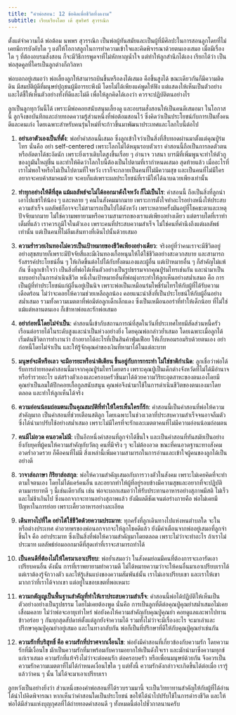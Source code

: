```yaml
---
title: "คำพ่อสอน: 12 ข้อคิดเพื่อชีวิตที่งดงาม"
subtitle: เรียบเรียงโดย เต้ สุพริศร์ สุวรรณิก
---
```


ตั้งแต่จำความได้ พ่อต้อม นพพร สุวรรณิก เป็นพ่อผู้ทันสมัยและเป็นผู้ที่มีศิลปะในการสอนลูกโดยที่ไม่เคยมีการบังคับใด ๆ แต่ให้โอกาสลูกในการทำความเข้าใจและคิดพิจารณาด้วยตนเองเสมอ เมื่อมีเรื่องใด ๆ ที่ต้องอบรมสั่งสอน ก็จะมีวิธีการพูดจาที่ไม่หักหาญน้ำใจ แต่ทำให้ลูกสำนึกได้เอง เรียกได้ว่า เป็นพ่อสุดคูลที่ใครเป็นลูกต่างก็ถวิลหา

พ่อบอกอยู่เสมอว่า พ่อเลี้ยงลูกให้สามารถบินขึ้นหรือลงได้เสมอ คือขึ้นสูงได้ ขณะเดียวกันก็มีความติดดิน มีสมบัติผู้ดีที่มนุษย์ปุถุชนผู้มีอารยะพึงมี โดยไม่ได้เพียงแค่พูดให้ฟัง แต่แสดงให้เห็นเป็นตัวอย่าง และได้ชี้ให้เห็นตัวอย่างทั้งที่ดีและไม่ดี เพื่อให้ลูกคิดได้เองว่า ควรจะปฏิบัติตนอย่างไร

ลูกเป็นลูกทุกวันนี้ได้ เพราะมีพ่อคอยสนับสนุนเลี้ยงดู และอบรมสั่งสอนให้เป็นคนดีเสมอมา ในโอกาสนี้ ลูกจึงขอบันทึกและถ่ายทอดความรู้ส่วนหนึ่งที่พ่อต้อมสอนไว้ ซึ่งคิดว่าเป็นประโยชน์กับการเป็นทั้งคนดีและคนเก่ง โดยเฉพาะสำหรับคนรุ่นใหม่ที่จะก้าวขึ้นมาพัฒนาประเทศและโลกใบนี้ต่อไป

1. **อย่าเอาตัวเองเป็นที่ตั้ง**: พ่อย้ำคำสอนนี้เสมอ ซึ่งลูกเข้าใจว่าเป็นสิ่งที่สืบทอดผ่านมาตั้งแต่คุณปู่ร่มไทร นั่นคือ อย่า self-centered เพราะโลกไม่ได้หมุนรอบตัวเรา คำสอนนี้ถือเป็นการลดตัวตนหรืออัตตาได้ชะงัดนัก เพราะยิ่งเราเติบโตสูงขึ้นเรื่อย ๆ อำนาจ วาสนา บารมีที่เพิ่มพูนจะทำให้ตัวกูของกูมันใหญ่ขึ้น และทำให้คิดว่าโลกใบนี้ต้องเป็นไปตามที่เรากำหนดเสมอ สุดท้ายแล้ว เมื่ออะไรที่เราไม่พอใจหรือไม่เป็นไปตามที่ใจหวัง เราก็จะกลายเป็นคนที่ไม่มีความสุข และเป็นคนที่ไม่มีใครอยากจะคบค้าสมาคมด้วย จะคบก็แต่เพราะผลประโยชน์ที่เรามีให้ได้ฉาบฉวยเพียงเท่านั้น

2. **ทำทุกอย่างให้ดีที่สุด แม้ผลลัพธ์จะไม่ได้ออกมาดังใจหวัง ก็ไม่เป็นไร**: คำสอนนี้ ถือเป็นสิ่งที่ลูกนำเอาไปแชร์ให้น้อง ๆ และหลาย ๆ คนในสังคมมากมาย เพราะการตั้งใจทำอะไรอย่างหนึ่งให้ประสบความสำเร็จ ผลลัพธ์ก็อาจจะไม่สามารถเป็นไปได้ดังหวัง เพราะหลายครั้งมันอยู่ที่โชคชะตาและเหตุปัจจัยมากมาย ไม่ใช่ความพยายามหรือความสามารถของเราแต่เพียงอย่างเดียว แต่ตราบใดที่เราทำเต็มที่แล้ว เราควรภูมิใจในตัวเอง เพราะคนที่ประสบความสำเร็จ ไม่ใช่คนที่คำนึงถึงแต่ผลลัพธ์เท่านั้น แต่เป็นคนที่ไม่ลืมเส้นทางที่เดินไปนั้นด้วยเสมอ

3. **ความร่ำรวยเงินทองไม่ควรเป็นเป้าหมายของชีวิตเพียงอย่างเดียว**: จริงอยู่ที่ว่าคนเราจะมีชีวิตอยู่อย่างสุขสบายก็เพราะมีปัจจัยสี่และมีเงินทองเกื้อหนุนให้ได้ใช้ชีวิตอย่างสะดวกสบาย และสามารถรังสรรค์ประโยชน์อื่น ๆ ให้เกิดขึ้นต่อไปได้กับทั้งตนเองและผู้อื่น แต่เป้าหมายอื่น ๆ ก็สำคัญไม่แพ้กัน ซึ่งลูกเข้าใจว่า เป็นสิ่งที่พ่อได้เห็นตัวอย่างเป็นรูปธรรมจากคุณปู่ร่มไทรเช่นกัน และนำมาเป็นแบบอย่างในการดำเนินชีวิต หนึ่งในเป้าหมายอื่นที่พ่อมุ่งกระทำให้ลูกเห็นอย่างสม่ำเสมอ คือ การเป็นผู้ที่ทำประโยชน์แก่ผู้อื่นอยู่เป็นนิจ เพราะพ่อเป็นเหมือนร่มโพธิ์ร่มไทรให้กับผู้ที่ได้รับความเดือดร้อน ไม่ว่าจะคอยให้ความช่วยเหลือลูกน้อง คอยแนะนำสิ่งที่เป็นประโยชน์ให้กับผู้อื่นอย่างสม่ำเสมอ รวมทั้งความเมตตาที่พ่อมีต่อลูกเด็กเล็กแดง ซึ่งเป็นเหมือนออร่าที่ทำให้เด็กน้อย ที่ไม่ใช่แม้แต่หลานตนเอง ก็เข้าหาพ่อและรักพ่อเสมอ

4. **อย่าก่อหนี้โดยไม่จำเป็น**: คำสอนนี้เข้ากับสถานการณ์ที่สุดในวันที่ประเทศไทยมีสัดส่วนหนี้ครัวเรือนต่อรายได้ในระดับสูงและน่าเป็นห่วงอย่างยิ่ง โดยคุณพ่อกล่าวย้ำเสมอ โดยเฉพาะเมื่อลูกได้เริ่มต้นชีวิตการทำงานว่า ถ้าอยากได้อะไรที่เป็นสินค้าฟุ่มเฟือย ให้เก็บหอมรอมริบด้วยตนเอง อย่าก่อหนี้โดยไม่จำเป็น และให้รู้จักคุณค่าของเงินที่หามาได้ในแต่ละบาท

5. **มนุษย์จะดีหรือเลว จะมีอารยะหรือน่าติเตียน ขึ้นอยู่กับการกระทำ ไม่ใช่ชาติกำเนิด**: ลูกเชื่อว่าพ่อได้รับการถ่ายทอดคำสอนนี้มาจากคุณปู่ร่มไทรโดยตรง เพราะคุณปู่เป็นเด็กต่างจังหวัดที่ไม่ได้มีอำนาจหรือร่ำรวยอะไร แต่สร้างตัวเองและครอบครัวขึ้นมาได้ด้วยความวิริยะอุตสาหะของตนเองโดยมีคุณย่าเป็นลมใต้ปีกคอยเกื้อกูลสนับสนุน คุณพ่อจึงนำมาใช้ในการดำเนินชีวิตของตนเองมาโดยตลอด และทำให้ลูกเห็นได้จริง

6. **ความอ่อนน้อมถ่อมตนเป็นคุณสมบัติที่ทำให้ใครเห็นใครก็รัก**: คำสอนนี้เป็นคำสอนที่พ่อให้ความสำคัญมาก เป็นคำสอนที่ช่วยเตือนสติลูก โดยเฉพาะในช่วงเวลาที่ประสบความสำเร็จจนอาจลืมตัว ซึ่งได้นำมาปรับใช้อย่างสม่ำเสมอ เพราะไม่มีใครที่จะรักและเมตตาคนที่ไม่มีความอ่อนน้อมถ่อมตน

7. **คนมีไม่อวด คนอวดไม่มี**: เป็นอีกหนึ่งคำสอนที่ลูกจำได้ขึ้นใจ และเป็นคำสอนที่ทันสมัยเป็นอย่างยิ่งกับยุคที่ผู้คนให้ความสำคัญกับวัตถุ คนที่มีจริง ๆ จะไม่ต้องอวด ขณะที่คนอวดฐานะทางสังคม อวดร่ำอวดรวย ก็คือคนที่ไม่มี สิ่งเหล่านี้เพิ่มความสามารถในการอ่านและเข้าใจผู้คนของลูกได้เป็นอย่างดี

8. **วาจาส่อภาษา กิริยาส่อสกุล**: พ่อให้ความสำคัญเสมอกับการวางตัวในสังคม เพราะไม่เคยคิดที่จะทำตามใจตนเอง โดยไม่ได้แคร์คนอื่น และอยากทำให้ผู้ที่อยู่รอบข้างมีความสุขและอยากที่จะปฏิบัติตามมารยาทดี ๆ นี้เช่นเดียวกัน เช่น พ่อจะบอกเสมอว่าให้รับประทานอาหารอย่างสุภาพมีสติ ไม่เร็ว และไม่ช้าเกินไป ซึ่งนอกจากจะทานอย่างสุภาพแล้ว ยังมีผลดีชัดเจนต่อร่างกายคือ พ่อไม่เคยมีปัญหาในการย่อย เพราะเคี้ยวอาหารอย่างละเอียด

9. **เดินทางไปที่ใด อย่าได้ใช้ชีวิตด้วยความประมาท**: ทุกครั้งที่ลูกเดินทางไปแห่งหนตำบลใด จะในหรือต่างประเทศ คำอวยพรของพ่อนอกจากจะให้ลูกโชคดีแล้ว ยังมีคำเตือนจากพ่ออยู่เสมอที่ลูกจำขึ้นใจ คือ อย่าประมาท ซึ่งเป็นสิ่งที่พ่อให้ความสำคัญมาโดยตลอด เพราะไม่ว่าจะทำอะไร ถ้าเราไม่ประมาท ผลลัพธ์ย่อมออกมาดีที่สุดเท่าที่เราจะสามารถทำได้

10. **เป็นคนดีที่ต้องไม่ให้ใครมาเอาเปรียบ**: พ่อย้ำเสมอว่า ในสังคมย่อมมีคนที่ต้องการจะเอารัดเอาเปรียบคนอื่น ดังนั้น การที่เราพยายามทำความดี ไม่ได้หมายความว่าจะให้คนอื่นมาเอาเปรียบเราได้ แต่เราต้องรู้จักวางตัว และให้รู้เส้นแบ่งของความสัมพันธ์นั้น เราไม่เอาเปรียบเขา และเราให้เขามากกว่าที่เราได้จากเขา แต่อยู่ในขอบเขตที่พอเหมาะ

11. **ความกตัญญูเป็นพื้นฐานสำคัญที่ทำให้เราประสบความสำเร็จ**: คำสอนนี้พ่อได้ปฏิบัติให้เห็นเป็นตัวอย่างอย่างเป็นรูปธรรม โดยไม่เคยต้องพูด นั่นคือ การเป็นลูกที่ดีต่อคุณปู่คุณย่าสม่ำเสมอไม่เคยเสื่อมคลาย ไม่ว่าพ่อจะอายุเท่าไหร่ พ่อยังคงให้ความสำคัญกับคุณปู่คุณย่า คอยดูแลและพาไปทานข้าวอร่อย ๆ กันทุกสุดสัปดาห์ตั้งแต่ลูกยังจำความได้ รวมทั้งไม่ว่าจะมีเรื่องอะไร จะมาเล่าและปรึกษาคุณปู่คุณย่าอยู่เสมอ และในทางกลับกัน พ่อก็เป็นที่ปรึกษาที่ดีให้กับคุณปู่คุณย่าเช่นกัน

12. **ความรักที่บริสุทธิ์ คือ ความรักที่ปราศจากเงื่อนไข**: พ่อยังมีคำสอนที่เกี่ยวข้องกับความรัก โดยความรักที่มีเงื่อนไข มักเป็นความรักที่มาพร้อมกับความอยากให้เป็นดังใจเรา และมักนำมาซึ่งความทุกข์แก่เราเสมอ ความรักที่แท้จริงไม่ว่าจะต่อคนรัก ต่อครอบครัว หรือเพื่อนมนุษย์ด้วยกัน จึงควรเป็นความรักความเมตตาที่ไม่ได้กำหนดเงื่อนไขใด ๆ แต่ทั้งนี้ ความรักดังกล่าวจะเกิดขึ้นได้ต่อเมื่อ เรารู้แล้วว่าคน ๆ นั้น ไม่ได้จะมาเอาเปรียบเรา

ลูกหวังเป็นอย่างยิ่งว่า ส่วนหนึ่งของคำพ่อสอนที่ได้รวบรวมมานี้ จะเป็นวิทยาทานสำคัญให้กับผู้ที่ได้อ่านได้นำไปคิดพิจารณา หากเห็นว่าคำสอนใดเป็นประโยชน์ ขอให้ได้นำไปปรับใช้ในการดำรงชีวิต และให้พ่อได้มีส่วนแห่งบุญกุศลที่ได้ถ่ายทอดคำสอนดี ๆ ทั้งหมดนี้ต่อไปชั่วกาลนานครับ
